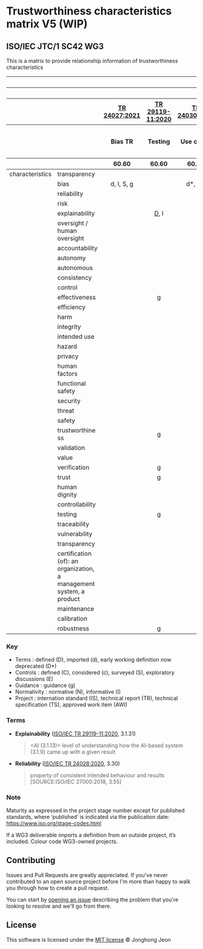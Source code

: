 # Trustworthiness characteristics matrix V5 (WIP)
## ISO/IEC JTC/1 SC42 WG3 

This is a matrix to provide relationship information of trustworthiness characteristics

<table>
<thead>
<tr>
  <th></th>
  <th></th>
  <th align="center" colspan="15">Deliverable</th>
</tr>
<tr>
  <th></th>
  <th></th>
  <th align="center" colspan="8">Informative</th>
  <th align="center" colsapn="12">Normative</th>
  </tr>
<tr>
  <th></th>
  <th></th>
  <th align="center"><a href="https://www.iso.org/obp/ui#iso:std:iso-iec:tr:24027:ed-1:v1:en">TR 24027:2021</a></th>
  <th align="center"><a href="https://www.iso.org/obp/ui#iso:std:iso-iec:tr:29119:-11:ed-1:v1:en">TR 29119-11:2020</a></th>
  <th align="center"><a href="https://www.iso.org/obp/ui#iso:std:iso-iec:tr:24030:ed-1:v1:en">TR 24030:2021</a></th>
  <th align="center"><a href="https://www.iso.org/obp/ui#iso:std:iso-iec:tr:24028:ed-1:v1:en">TR 24028:2020</a></th>
  <th align="center"><a href="https://www.iso.org/obp/ui#iso:std:iso-iec:tr:24029:-1:ed-1:v1:en">TR 24029-1:2021</a></th>
  <th align="center"><a href="https://www.iso.org/standard/79804.html">DIS 24029-2</a></th>
  <th align="center"><a href="https://www.iso.org/standard/78507.html">PRF TR 24368</a></th>
  <th align="center"><a href="https://www.iso.org/standard/81283.html">AWI TR 5469</a></th>
  <th align="center"><a href="https://www.iso.org/obp/ui#iso:std:iso-iec:38507:ed-1:v1:en">IS 38507:2022</a></th>
  <th align="center"><a href="https://www.iso.org/standard/74296.html">IS 22989</a></th>
  <th align="center"><a href="https://www.iso.org/standard/77304.html">DIS 23894</a></th>
  <th align="center"><a href="https://www.iso.org/standard/84110.html">AWI TS 12791</a></th>
  <th align="center"><a href="https://www.iso.org/standard/83012.html">AWI TS 8200</a></th>
  <th align="center"><a href="https://www.iso.org/standard/82148.html">AWI TS 6254</a></th>
  <th align="center"><a href="https://www.iso.org/standard/79799.html">DTS 4213.2</a></th>
  <th align="center"><a href="https://www.iso.org/standard/81230.html">CD 42001</a></th>
  <th align="center"><a href="https://www.iso.org/standard/80655.html">DIS 25059</a></th>
  <th align="center"><a href="https://www.iso.org/standard/84111.html">AWI 12792</a></th>
  <th align="center"><a href="https://www.iso.org/standard/81118.html">CD 5338</a></th>
  <th align="center"><a href="https://www.iso.org/standard/82570.html">AWI TS 5471</a></th>
  </tr>
  <tr>
    <th></th>
    <th></th>
    <th align="center">Bias TR</a></th>
  <th align="center">Testing</th>
  <th align="center">Use cases</th>
  <th align="center">Trus tw</th>
  <th align="center">RNN-1</th>
  <th align="center">RNN-2</th>
  <th align="center">Ethics</th>
  <th align="center">FSafety</th>
  <th align="center">Governance</th>
  <th align="center">Cncpts & Trmgy</th>
  <th align="center">Risk</th>
  <th align="center">Bias Treat ment TS</th>
  <th align="center">Controllability</th>
  <th align="center">XAI</th>
  <th align="center">ML clasfn perf.</th>
  <th align="center">Mangnt systems</th>
  <th align="center">SQuaRE</th>
  <th align="center">Transparency taxonomy</th>
  <th align="center">Life cycle processes</th>
  <th align="center">Qual eval</th>
  </tr>
  <tr>
    <th></th>
    <th></th>
    <th align="center">60.60</th>
  <th align="center">60.60</th>
  <th align="center">60.60</th>
  <th align="center">60.60</th>
  <th align="center">60.60</th>
  <th align="center">40.00</th>
  <th align="center">50.00</th>
  <th align="center">10.99</th>
  <th align="center">60.60</th>
  <th align="center">60.00</th>
  <th align="center">40.20</th>
  <th align="center">20.00</th>
  <th align="center">20.00</th>
  <th align="center">20.00</th>
  <th align="center">35.020</th>
  <th align="center">30.20</th>
  <th align="center">40.00</th>
  <th align="center">20.00</th>
  <th align="center">35.20</th>
  <th align="center">20.00</th>
  </tr>
</thead>
  
<tbody>
  <tr>
    <td>characteristics</td>
    <td>transparency</td>
    <td align="center"></td>
    <td align="center"></td>
    <td align="center"></td>
    <td align="center">g</td>
    <td align="center"></td>
    <td align="center"></td>
    <td align="center"></td>
    <td align="center"></td>
    <td align="center"></td>
    <td align="center"></td>
    <td align="center"></td>
    <td align="center"></td>
    <td align="center"></td>
    <td align="center"></td>
    <td align="center"></td>
    <td align="center"></td>
    <td align="center"></td>
    <td align="center"></td>
    <td align="center"></td>
    <td align="center">g?</td>
  </tr>
  <tr>
    <td></td>
    <td>bias</td>
    <td align="center">d, I, S, g</td>
    <td align="center"></td>
    <td align="center">d*, I, E</td>
    <td align="center">g</td>
    <td align="center"></td>
    <td align="center"></td>
    <td align="center"></td>
    <td align="center"></td>
    <td align="center"></td>
    <td align="center">D, c</td>
    <td align="center"></td>
    <td align="center">d, c</td>
    <td align="center">c</td>
    <td align="center"></td>
    <td align="center"></td>
    <td align="center"></td>
    <td align="center"></td>
    <td align="center"></td>
    <td align="center"></td>
    <td align="center">g?</td>
  </tr>
  <tr>
    <td></td>
    <td>reliability</td>
    <td align="center"></td>
    <td align="center"></td>
    <td align="center"></td>
    <td align="center"><a href="#DS_reliability">D*</a>, g</td>
    <td align="center"></td>
    <td align="center"></td>
    <td align="center"></td>
    <td align="center"></td>
    <td align="center"></td>
    <td align="center"></td>
    <td align="center"></td>
    <td align="center"></td>
    <td align="center"></td>
    <td align="center"></td>
    <td align="center"></td>
    <td align="center"></td>
    <td align="center">d?/D?, g</td>
    <td align="center"></td>
    <td align="center"></td>
    <td align="center">g?</td>
  </tr>
  <tr>
    <td></td>
    <td>risk</td>
    <td align="center"></td>
    <td align="center"></td>
    <td align="center"></td>
    <td align="center">D*, g</td>
    <td align="center"></td>
    <td align="center"></td>
    <td align="center"></td>
    <td align="center"></td>
    <td align="center"></td>
    <td align="center">D, N, g</td>
    <td align="center"></td>
    <td align="center"></td>
    <td align="center"></td>
    <td align="center"></td>
    <td align="center"></td>
    <td align="center"></td>
    <td align="center"></td>
    <td align="center"></td>
    <td align="center"></td>
    <td align="center"></td>
  </tr>  
  <tr>
    <td></td>
    <td>explainability</td>
    <td align="center"></td>
    <td align="center"><a href="#D_explainability">D</a>, I</td>
    <td align="center"></td>
    <td align="center"></td>
    <td align="center"></td>
    <td align="center"></td>
    <td align="center"></td>
    <td align="center"></td>
    <td align="center"></td>
    <td align="center"></td>
    <td align="center"></td>
    <td align="center"></td>
    <td align="center"></td>
    <td align="center"></td>
    <td align="center"></td>
    <td align="center"></td>
    <td align="center"></td>
    <td align="center"></td>
    <td align="center"></td>
    <td align="center"></td>
  </tr>  
  <tr>
    <td></td>
    <td>oversight / human oversight</td>
    <td align="center"></td>
    <td align="center"></td>
    <td align="center"></td>
    <td align="center"></td>
    <td align="center"></td>
    <td align="center"></td>
    <td align="center"></td>
    <td align="center"></td>
    <td align="center"></td>
    <td align="center">g</td>
    <td align="center"></td>
    <td align="center"></td>
    <td align="center">c, g</td>
    <td align="center"></td>
    <td align="center"></td>
    <td align="center"></td>
    <td align="center"></td>
    <td align="center"></td>
    <td align="center"></td>
    <td align="center"></td>
  </tr>
  <tr>
    <td></td>
    <td>accountability</td>
    <td align="center"></td>
    <td align="center"></td>
    <td align="center"></td>
    <td align="center">D*</td>
    <td align="center"></td>
    <td align="center"></td>
    <td align="center"></td>
    <td align="center"></td>
    <td align="center"></td>
    <td align="center"></td>
    <td align="center"></td>
    <td align="center"></td>
    <td align="center"></td>
    <td align="center"></td>
    <td align="center"></td>
    <td align="center"></td>
    <td align="center"></td>
    <td align="center"></td>
    <td align="center"></td>
    <td align="center"></td>
  </tr>
  <tr>
    <td></td>
    <td>autonomy</td>
    <td align="center"></td>
    <td align="center"></td>
    <td align="center"></td>
    <td align="center">D*</td>
    <td align="center"></td>
    <td align="center"></td>
    <td align="center"></td>
    <td align="center"></td>
    <td align="center"></td>
    <td align="center">g</td>
    <td align="center"></td>
    <td align="center"></td>
    <td align="center"></td>
    <td align="center"></td>
    <td align="center"></td>
    <td align="center"></td>
    <td align="center"></td>
    <td align="center"></td>
    <td align="center"></td>
    <td align="center"></td>
  </tr>
  <tr>
    <td></td>
    <td>autonomous</td>
    <td align="center"></td>
    <td align="center"></td>
    <td align="center"></td>
    <td align="center">D*</td>
    <td align="center"></td>
    <td align="center"></td>
    <td align="center"></td>
    <td align="center"></td>
    <td align="center"></td>
    <td align="center">g</td>
    <td align="center"></td>
    <td align="center"></td>
    <td align="center"></td>
    <td align="center"></td>
    <td align="center"></td>
    <td align="center"></td>
    <td align="center"></td>
    <td align="center"></td>
    <td align="center"></td>
    <td align="center"></td>
  </tr>  
  <tr>
    <td></td>
    <td>consistency</td>
    <td align="center"></td>
    <td align="center"></td>
    <td align="center"></td>
    <td align="center"></td>
    <td align="center"></td>
    <td align="center"></td>
    <td align="center"></td>
    <td align="center"></td>
    <td align="center"></td>
    <td align="center"></td>
    <td align="center"></td>
    <td align="center"></td>
    <td align="center"></td>
    <td align="center"></td>
    <td align="center"></td>
    <td align="center"></td>
    <td align="center"></td>
    <td align="center"></td>
    <td align="center"></td>
    <td align="center"></td>
  </tr>    
  <tr>
    <td></td>
    <td>control</td>
    <td align="center"></td>
    <td align="center"></td>
    <td align="center"></td>
    <td align="center">D*</td>
    <td align="center"></td>
    <td align="center"></td>
    <td align="center"></td>
    <td align="center"></td>
    <td align="center"></td>
    <td align="center"></td>
    <td align="center"></td>
    <td align="center"></td>
    <td align="center"></td>
    <td align="center"></td>
    <td align="center"></td>
    <td align="center"></td>
    <td align="center"></td>
    <td align="center"></td>
    <td align="center"></td>
    <td align="center"></td>
  </tr>  
  <tr>
    <td></td>
    <td>effectiveness</td>
    <td align="center"></td>
    <td align="center">g</td>
    <td align="center"></td>
    <td align="center">D*</td>
    <td align="center"></td>
    <td align="center"></td>
    <td align="center"></td>
    <td align="center"></td>
    <td align="center"></td>
    <td align="center"></td>
    <td align="center"></td>
    <td align="center"></td>
    <td align="center"></td>
    <td align="center"></td>
    <td align="center"></td>
    <td align="center"></td>
    <td align="center">d?/D?, g</td>
    <td align="center"></td>
    <td align="center"></td>
    <td align="center"></td>
  </tr>    
  <tr>
    <td></td>
    <td>efficiency</td>
    <td align="center"></td>
    <td align="center"></td>
    <td align="center"></td>
    <td align="center">D*</td>
    <td align="center"></td>
    <td align="center"></td>
    <td align="center"></td>
    <td align="center"></td>
    <td align="center"></td>
    <td align="center"></td>
    <td align="center"></td>
    <td align="center"></td>
    <td align="center"></td>
    <td align="center"></td>
    <td align="center"></td>
    <td align="center"></td>
    <td align="center"></td>
    <td align="center"></td>
    <td align="center"></td>
    <td align="center"></td>
  </tr>      
  <tr>
    <td></td>
    <td>harm</td>
    <td align="center"></td>
    <td align="center"></td>
    <td align="center"></td>
    <td align="center">D*, g</td>
    <td align="center"></td>
    <td align="center"></td>
    <td align="center"></td>
    <td align="center"></td>
    <td align="center"></td>
    <td align="center"></td>
    <td align="center"></td>
    <td align="center"></td>
    <td align="center"></td>
    <td align="center"></td>
    <td align="center"></td>
    <td align="center"></td>
    <td align="center"></td>
    <td align="center"></td>
    <td align="center"></td>
    <td align="center"></td>
  </tr>     
  <tr>
    <td></td>
    <td>integrity</td>
    <td align="center"></td>
    <td align="center"></td>
    <td align="center"></td>
    <td align="center">D*</td>
    <td align="center"></td>
    <td align="center"></td>
    <td align="center"></td>
    <td align="center"></td>
    <td align="center"></td>
    <td align="center"></td>
    <td align="center"></td>
    <td align="center"></td>
    <td align="center"></td>
    <td align="center"></td>
    <td align="center"></td>
    <td align="center"></td>
    <td align="center">d?/D?, g</td>
    <td align="center"></td>
    <td align="center"></td>
    <td align="center"></td>
  </tr>    
  <tr>
    <td></td>
    <td>intended use</td>
    <td align="center"></td>
    <td align="center"></td>
    <td align="center"></td>
    <td align="center">D*</td>
    <td align="center"></td>
    <td align="center"></td>
    <td align="center"></td>
    <td align="center"></td>
    <td align="center"></td>
    <td align="center"></td>
    <td align="center"></td>
    <td align="center"></td>
    <td align="center"></td>
    <td align="center"></td>
    <td align="center"></td>
    <td align="center"></td>
    <td align="center"></td>
    <td align="center"></td>
    <td align="center"></td>
    <td align="center"></td>
  </tr>        
  <tr>
    <td></td>
    <td>hazard</td>
    <td align="center"></td>
    <td align="center"></td>
    <td align="center"></td>
    <td align="center">D*</td>
    <td align="center"></td>
    <td align="center"></td>
    <td align="center"></td>
    <td align="center"></td>
    <td align="center"></td>
    <td align="center"></td>
    <td align="center"></td>
    <td align="center"></td>
    <td align="center"></td>
    <td align="center"></td>
    <td align="center"></td>
    <td align="center"></td>
    <td align="center"></td>
    <td align="center"></td>
    <td align="center"></td>
    <td align="center"></td>
  </tr>          
  <tr>
    <td></td>
    <td>privacy</td>
    <td align="center"></td>
    <td align="center"></td>
    <td align="center"></td>
    <td align="center">D*</td>
    <td align="center"></td>
    <td align="center"></td>
    <td align="center"></td>
    <td align="center"></td>
    <td align="center"></td>
    <td align="center"></td>
    <td align="center"></td>
    <td align="center"></td>
    <td align="center"></td>
    <td align="center"></td>
    <td align="center"></td>
    <td align="center"></td>
    <td align="center"></td>
    <td align="center"></td>
    <td align="center"></td>
    <td align="center">g?</td>
  </tr>     
  <tr>
    <td></td>
    <td>human factors</td>
    <td align="center"></td>
    <td align="center"></td>
    <td align="center"></td>
    <td align="center">D*</td>
    <td align="center"></td>
    <td align="center"></td>
    <td align="center"></td>
    <td align="center"></td>
    <td align="center"></td>
    <td align="center"></td>
    <td align="center"></td>
    <td align="center"></td>
    <td align="center"></td>
    <td align="center"></td>
    <td align="center"></td>
    <td align="center"></td>
    <td align="center"></td>
    <td align="center"></td>
    <td align="center"></td>
    <td align="center"></td>
  </tr>       
  <tr>
    <td></td>
    <td>functional safety</td>
    <td align="center"></td>
    <td align="center"></td>
    <td align="center"></td>
    <td align="center">D*</td>
    <td align="center"></td>
    <td align="center"></td>
    <td align="center"></td>
    <td align="center">D, g, c</td>
    <td align="center"></td>
    <td align="center"></td>
    <td align="center"></td>
    <td align="center"></td>
    <td align="center"></td>
    <td align="center"></td>
    <td align="center"></td>
    <td align="center"></td>
    <td align="center"></td>
    <td align="center"></td>
    <td align="center"></td>
    <td align="center"></td>
  </tr>    
  <tr>
    <td></td>
    <td>security</td>
    <td align="center"></td>
    <td align="center"></td>
    <td align="center"></td>
    <td align="center">D*</td>
    <td align="center"></td>
    <td align="center"></td>
    <td align="center"></td>
    <td align="center"></td>
    <td align="center"></td>
    <td align="center"></td>
    <td align="center"></td>
    <td align="center"></td>
    <td align="center"></td>
    <td align="center"></td>
    <td align="center"></td>
    <td align="center"></td>
    <td align="center"></td>
    <td align="center"></td>
    <td align="center"></td>
    <td align="center"></td>
  </tr>    
  <tr>
    <td></td>
    <td>threat</td>
    <td align="center"></td>
    <td align="center"></td>
    <td align="center"></td>
    <td align="center">D*</td>
    <td align="center"></td>
    <td align="center"></td>
    <td align="center"></td>
    <td align="center"></td>
    <td align="center"></td>
    <td align="center"></td>
    <td align="center"></td>
    <td align="center"></td>
    <td align="center"></td>
    <td align="center"></td>
    <td align="center"></td>
    <td align="center"></td>
    <td align="center"></td>
    <td align="center"></td>
    <td align="center"></td>
    <td align="center"></td>
  </tr>    
  <tr>
    <td></td>
    <td>safety</td>
    <td align="center"></td>
    <td align="center"></td>
    <td align="center"></td>
    <td align="center">D*</td>
    <td align="center"></td>
    <td align="center"></td>
    <td align="center"></td>
    <td align="center"></td>
    <td align="center"></td>
    <td align="center"></td>
    <td align="center"></td>
    <td align="center"></td>
    <td align="center"></td>
    <td align="center"></td>
    <td align="center"></td>
    <td align="center"></td>
    <td align="center"></td>
    <td align="center"></td>
    <td align="center"></td>
    <td align="center"></td>
  </tr>      
  <tr>
    <td></td>
    <td>trustworthine ss</td>
    <td align="center"></td>
    <td align="center">g</td>
    <td align="center"></td>
    <td align="center"></td>
    <td align="center"></td>
    <td align="center"></td>
    <td align="center"></td>
    <td align="center"></td>
    <td align="center"></td>
    <td align="center"></td>
    <td align="center"></td>
    <td align="center"></td>
    <td align="center"></td>
    <td align="center"></td>
    <td align="center"></td>
    <td align="center"></td>
    <td align="center"></td>
    <td align="center"></td>
    <td align="center"></td>
    <td align="center"></td>
  </tr>       
  <tr>
    <td></td>
    <td>validation</td>
    <td align="center"></td>
    <td align="center"></td>
    <td align="center"></td>
    <td align="center">D*</td>
    <td align="center"></td>
    <td align="center"></td>
    <td align="center"></td>
    <td align="center"></td>
    <td align="center"></td>
    <td align="center"></td>
    <td align="center"></td>
    <td align="center"></td>
    <td align="center"></td>
    <td align="center"></td>
    <td align="center"></td>
    <td align="center"></td>
    <td align="center">d?/D?, g</td>
    <td align="center"></td>
    <td align="center"></td>
    <td align="center">g?</td>
  </tr>      
  <tr>
    <td></td>
    <td>value</td>
    <td align="center"></td>
    <td align="center"></td>
    <td align="center"></td>
    <td align="center">D*</td>
    <td align="center"></td>
    <td align="center"></td>
    <td align="center"></td>
    <td align="center"></td>
    <td align="center"></td>
    <td align="center"></td>
    <td align="center"></td>
    <td align="center"></td>
    <td align="center"></td>
    <td align="center"></td>
    <td align="center"></td>
    <td align="center"></td>
    <td align="center"></td>
    <td align="center"></td>
    <td align="center"></td>
    <td align="center"></td>
  </tr>      
  <tr>
    <td></td>
    <td>verification</td>
    <td align="center"></td>
    <td align="center">g</td>
    <td align="center"></td>
    <td align="center">D*</td>
    <td align="center"></td>
    <td align="center"></td>
    <td align="center"></td>
    <td align="center"></td>
    <td align="center"></td>
    <td align="center"></td>
    <td align="center"></td>
    <td align="center"></td>
    <td align="center"></td>
    <td align="center"></td>
    <td align="center"></td>
    <td align="center"></td>
    <td align="center"></td>
    <td align="center"></td>
    <td align="center"></td>
    <td align="center"></td>
  </tr>    
  <tr>
    <td></td>
    <td>trust</td>
    <td align="center"></td>
    <td align="center">g</td>
    <td align="center"></td>
    <td align="center">D*</td>
    <td align="center"></td>
    <td align="center"></td>
    <td align="center"></td>
    <td align="center"></td>
    <td align="center"></td>
    <td align="center"></td>
    <td align="center"></td>
    <td align="center"></td>
    <td align="center"></td>
    <td align="center"></td>
    <td align="center"></td>
    <td align="center"></td>
    <td align="center"></td>
    <td align="center"></td>
    <td align="center"></td>
    <td align="center"></td>
  </tr>      
  <tr>
    <td></td>
    <td>human dignity</td>
    <td align="center"></td>
    <td align="center"></td>
    <td align="center"></td>
    <td align="center"></td>
    <td align="center"></td>
    <td align="center"></td>
    <td align="center"></td>
    <td align="center"></td>
    <td align="center"></td>
    <td align="center"></td>
    <td align="center"></td>
    <td align="center"></td>
    <td align="center"></td>
    <td align="center"></td>
    <td align="center"></td>
    <td align="center"></td>
    <td align="center"></td>
    <td align="center"></td>
    <td align="center"></td>
    <td align="center"></td>
  </tr>       
  <tr>
    <td></td>
    <td>controllability</td>
    <td align="center"></td>
    <td align="center"></td>
    <td align="center"></td>
    <td align="center"></td>
    <td align="center"></td>
    <td align="center"></td>
    <td align="center"></td>
    <td align="center"></td>
    <td align="center"></td>
    <td align="center"></td>
    <td align="center"></td>
    <td align="center"></td>
    <td align="center">D, g</td>
    <td align="center"></td>
    <td align="center"></td>
    <td align="center"></td>
    <td align="center"></td>
    <td align="center"></td>
    <td align="center"></td>
    <td align="center"></td>
  </tr>      
  <tr>
    <td></td>
    <td>testing</td>
    <td align="center"></td>
    <td align="center">g</td>
    <td align="center"></td>
    <td align="center"></td>
    <td align="center"></td>
    <td align="center"></td>
    <td align="center"></td>
    <td align="center"></td>
    <td align="center"></td>
    <td align="center"></td>
    <td align="center"></td>
    <td align="center"></td>
    <td align="center"></td>
    <td align="center"></td>
    <td align="center"></td>
    <td align="center"></td>
    <td align="center"></td>
    <td align="center"></td>
    <td align="center"></td>
    <td align="center"></td>
  </tr>      
  <tr>
    <td></td>
    <td>traceability</td>
    <td align="center"></td>
    <td align="center"></td>
    <td align="center"></td>
    <td align="center"></td>
    <td align="center"></td>
    <td align="center"></td>
    <td align="center"></td>
    <td align="center"></td>
    <td align="center"></td>
    <td align="center"></td>
    <td align="center"></td>
    <td align="center"></td>
    <td align="center"></td>
    <td align="center"></td>
    <td align="center"></td>
    <td align="center"></td>
    <td align="center"></td>
    <td align="center"></td>
    <td align="center"></td>
    <td align="center"></td>
  </tr>     
  <tr>
    <td></td>
    <td>vulnerability</td>
    <td align="center"></td>
    <td align="center"></td>
    <td align="center"></td>
    <td align="center">D*</td>
    <td align="center"></td>
    <td align="center"></td>
    <td align="center"></td>
    <td align="center"></td>
    <td align="center"></td>
    <td align="center"></td>
    <td align="center"></td>
    <td align="center"></td>
    <td align="center"></td>
    <td align="center"></td>
    <td align="center"></td>
    <td align="center"></td>
    <td align="center"></td>
    <td align="center"></td>
    <td align="center"></td>
    <td align="center"></td>
  </tr>        
  <tr>
    <td></td>
    <td>transparency</td>
    <td align="center"></td>
    <td align="center"></td>
    <td align="center"></td>
    <td align="center"></td>
    <td align="center"></td>
    <td align="center"></td>
    <td align="center"></td>
    <td align="center"></td>
    <td align="center"></td>
    <td align="center">D?</td>
    <td align="center"></td>
    <td align="center"></td>
    <td align="center"></td>
    <td align="center"></td>
    <td align="center"></td>
    <td align="center"></td>
    <td align="center"></td>
    <td align="center">D?/d?</td>
    <td align="center"></td>
    <td align="center"></td>
  </tr> 
  <tr>
    <td></td>
    <td>certification (of): an organization, a management system, a product</td>
    <td align="center"></td>
    <td align="center"></td>
    <td align="center"></td>
    <td align="center"></td>
    <td align="center"></td>
    <td align="center"></td>
    <td align="center"></td>
    <td align="center"></td>
    <td align="center"></td>
    <td align="center"></td>
    <td align="center"></td>
    <td align="center"></td>
    <td align="center"></td>
    <td align="center"></td>
    <td align="center"></td>
    <td align="center"></td>
    <td align="center"></td>
    <td align="center"></td>
    <td align="center"></td>
    <td align="center"></td>
  </tr>    
  <tr>
    <td></td>
    <td>maintenance</td>
    <td align="center"></td>
    <td align="center"></td>
    <td align="center"></td>
    <td align="center"></td>
    <td align="center"></td>
    <td align="center"></td>
    <td align="center"></td>
    <td align="center"></td>
    <td align="center"></td>
    <td align="center"></td>
    <td align="center"></td>
    <td align="center"></td>
    <td align="center"></td>
    <td align="center"></td>
    <td align="center"></td>
    <td align="center"></td>
    <td align="center"></td>
    <td align="center"></td>
    <td align="center"></td>
    <td align="center"></td>
  </tr>      
  <tr>
    <td></td>
    <td>calibration</td>
    <td align="center"></td>
    <td align="center"></td>
    <td align="center"></td>
    <td align="center"></td>
    <td align="center"></td>
    <td align="center"></td>
    <td align="center"></td>
    <td align="center"></td>
    <td align="center"></td>
    <td align="center"></td>
    <td align="center"></td>
    <td align="center"></td>
    <td align="center"></td>
    <td align="center"></td>
    <td align="center"></td>
    <td align="center"></td>
    <td align="center"></td>
    <td align="center"></td>
    <td align="center"></td>
    <td align="center"></td>
  </tr>       
  <tr>
    <td></td>
    <td>robustness</td>
    <td align="center"></td>
    <td align="center">g</td>
    <td align="center"></td>
    <td align="center"></td>
    <td align="center"></td>
    <td align="center"></td>
    <td align="center"></td>
    <td align="center"></td>
    <td align="center"></td>
    <td align="center"></td>
    <td align="center"></td>
    <td align="center"></td>
    <td align="center"></td>
    <td align="center"></td>
    <td align="center"></td>
    <td align="center"></td>
    <td align="center"></td>
    <td align="center"></td>
    <td align="center"></td>
    <td align="center"></td>
  </tr>         
</tbody>
</table>

### Key

* Terms : defined (D), imported (d), early working definition now deprecated (D*)
* Controls : defined (C), considered (c), surveyed (S), exploratory discussions (E)
* Guidance : guidance (g)
* Normativity : normative (N), informative (I)
* Project : internation standard (IS), technical report (TR), technical specification (TS), approved work item (AWI)

### Terms 

* **<a id="D_explainability">Explainability</a>**  ([ISO/IEC TR 29119-11:2020](https://www.iso.org/obp/ui#iso:std:iso-iec:tr:29119:-11:ed-1:v1:en), 3.1.31)
  >  <AI (3.1.13)> level of understanding how the AI-based system (3.1.9) came up with a given result

* **<a id="DS_reliability">Reliability</a>** ([ISO/IEC TR 24028:2020](https://www.iso.org/obp/ui#iso:std:iso-iec:tr:24028:ed-1:v1:en), 3.30)
  >  property of consistent intended behaviour and results <br>
  > [SOURCE:ISO/IEC 27000:2018, 3.55]


### Note

Maturity as expressed in the project stage number except for published standards, where ‘published’ is indicated via the publication date: https://www.iso.org/stage-codes.html

If a WG3 deliverable imports a definition from an outside project, it’s included. Colour code WG3-owned projects.

## Contributing

Issues and Pull Requests are greatly appreciated. If you've never contributed to an open source project before I'm more than happy to walk you through how to create a pull request.

You can start by [opening an issue](https://github.com/hollobit/WG3_TCM/issues/new) describing the problem that you're looking to resolve and we'll go from there.

## License

This software is licensed under the [MIT license](https://opensource.org/licenses/mit-license.php) © Jonghong Jeon
